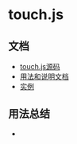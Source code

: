 # touch.js

## 文档

- [touch.js源码](https://github.com/Clouda-team/touch.code.baidu.com)
- [用法和说明文档](http://touch.code.baidu.com/)
- [实例](http://touch.code.baidu.com/examples.html)

## 用法总结

- ​